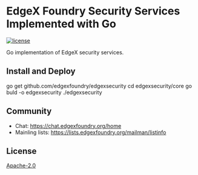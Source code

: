 # EdgeX Foundry Security Services Implemented with Go
[![license](https://img.shields.io/badge/license-Apache%20v2.0-blue.svg)](LICENSE)

Go implementation of EdgeX security services.

## Install and Deploy
go get github.com/edgexfoundry/edgexsecurity
cd edgexsecurity/core
go buld -o edgexsecurity
./edgexsecurity


## Community
- Chat: https://chat.edgexfoundry.org/home
- Mainling lists: https://lists.edgexfoundry.org/mailman/listinfo

## License
[Apache-2.0](LICENSE)